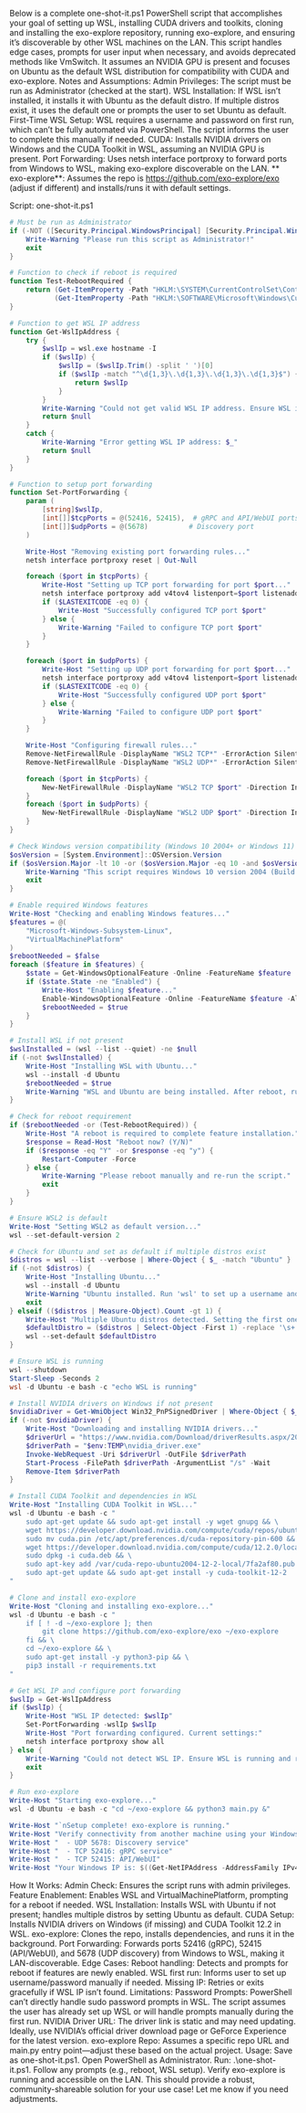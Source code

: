 Below is a complete one-shot-it.ps1 PowerShell script that accomplishes your goal of setting up WSL, installing CUDA drivers and toolkits, cloning and installing the exo-explore repository, running exo-explore, and ensuring it’s discoverable by other WSL machines on the LAN. This script handles edge cases, prompts for user input when necessary, and avoids deprecated methods like VmSwitch. It assumes an NVIDIA GPU is present and focuses on Ubuntu as the default WSL distribution for compatibility with CUDA and exo-explore.
Notes and Assumptions:
Admin Privileges: The script must be run as Administrator (checked at the start).
WSL Installation: If WSL isn’t installed, it installs it with Ubuntu as the default distro. If multiple distros exist, it uses the default one or prompts the user to set Ubuntu as default.
First-Time WSL Setup: WSL requires a username and password on first run, which can’t be fully automated via PowerShell. The script informs the user to complete this manually if needed.
CUDA: Installs NVIDIA drivers on Windows and the CUDA Toolkit in WSL, assuming an NVIDIA GPU is present.
Port Forwarding: Uses netsh interface portproxy to forward ports from Windows to WSL, making exo-explore discoverable on the LAN.
** exo-explore**: Assumes the repo is https://github.com/exo-explore/exo (adjust if different) and installs/runs it with default settings.

Script: one-shot-it.ps1
```powershell
# Must be run as Administrator
if (-NOT ([Security.Principal.WindowsPrincipal] [Security.Principal.WindowsIdentity]::GetCurrent()).IsInRole([Security.Principal.WindowsBuiltInRole] "Administrator")) {
    Write-Warning "Please run this script as Administrator!"
    exit
}

# Function to check if reboot is required
function Test-RebootRequired {
    return (Get-ItemProperty -Path "HKLM:\SYSTEM\CurrentControlSet\Control\Session Manager" -Name "PendingFileRenameOperations" -ErrorAction SilentlyContinue) -or
           (Get-ItemProperty -Path "HKLM:\SOFTWARE\Microsoft\Windows\CurrentVersion\WindowsUpdate\Auto Update" -Name "RebootRequired" -ErrorAction SilentlyContinue)
}

# Function to get WSL IP address
function Get-WslIpAddress {
    try {
        $wslIp = wsl.exe hostname -I
        if ($wslIp) {
            $wslIp = ($wslIp.Trim() -split ' ')[0]
            if ($wslIp -match "^\d{1,3}\.\d{1,3}\.\d{1,3}\.\d{1,3}$") {
                return $wslIp
            }
        }
        Write-Warning "Could not get valid WSL IP address. Ensure WSL is running."
        return $null
    }
    catch {
        Write-Warning "Error getting WSL IP address: $_"
        return $null
    }
}

# Function to setup port forwarding
function Set-PortForwarding {
    param (
        [string]$wslIp,
        [int[]]$tcpPorts = @(52416, 52415),  # gRPC and API/WebUI ports
        [int[]]$udpPorts = @(5678)          # Discovery port
    )

    Write-Host "Removing existing port forwarding rules..."
    netsh interface portproxy reset | Out-Null

    foreach ($port in $tcpPorts) {
        Write-Host "Setting up TCP port forwarding for port $port..."
        netsh interface portproxy add v4tov4 listenport=$port listenaddress=0.0.0.0 connectport=$port connectaddress=$wslIp | Out-Null
        if ($LASTEXITCODE -eq 0) {
            Write-Host "Successfully configured TCP port $port"
        } else {
            Write-Warning "Failed to configure TCP port $port"
        }
    }

    foreach ($port in $udpPorts) {
        Write-Host "Setting up UDP port forwarding for port $port..."
        netsh interface portproxy add v4tov4 listenport=$port listenaddress=0.0.0.0 connectport=$port connectaddress=$wslIp | Out-Null
        if ($LASTEXITCODE -eq 0) {
            Write-Host "Successfully configured UDP port $port"
        } else {
            Write-Warning "Failed to configure UDP port $port"
        }
    }

    Write-Host "Configuring firewall rules..."
    Remove-NetFirewallRule -DisplayName "WSL2 TCP*" -ErrorAction SilentlyContinue
    Remove-NetFirewallRule -DisplayName "WSL2 UDP*" -ErrorAction SilentlyContinue

    foreach ($port in $tcpPorts) {
        New-NetFirewallRule -DisplayName "WSL2 TCP $port" -Direction Inbound -Action Allow -Protocol TCP -LocalPort $port -ErrorAction SilentlyContinue
    }
    foreach ($port in $udpPorts) {
        New-NetFirewallRule -DisplayName "WSL2 UDP $port" -Direction Inbound -Action Allow -Protocol UDP -LocalPort $port -ErrorAction SilentlyContinue
    }
}

# Check Windows version compatibility (Windows 10 2004+ or Windows 11)
$osVersion = [System.Environment]::OSVersion.Version
if ($osVersion.Major -lt 10 -or ($osVersion.Major -eq 10 -and $osVersion.Build -lt 19041)) {
    Write-Warning "This script requires Windows 10 version 2004 (Build 19041) or higher, or Windows 11."
    exit
}

# Enable required Windows features
Write-Host "Checking and enabling Windows features..."
$features = @(
    "Microsoft-Windows-Subsystem-Linux",
    "VirtualMachinePlatform"
)
$rebootNeeded = $false
foreach ($feature in $features) {
    $state = Get-WindowsOptionalFeature -Online -FeatureName $feature
    if ($state.State -ne "Enabled") {
        Write-Host "Enabling $feature..."
        Enable-WindowsOptionalFeature -Online -FeatureName $feature -All -NoRestart
        $rebootNeeded = $true
    }
}

# Install WSL if not present
$wslInstalled = (wsl --list --quiet) -ne $null
if (-not $wslInstalled) {
    Write-Host "Installing WSL with Ubuntu..."
    wsl --install -d Ubuntu
    $rebootNeeded = $true
    Write-Warning "WSL and Ubuntu are being installed. After reboot, run 'wsl' to set up a username and password, then re-run this script."
}

# Check for reboot requirement
if ($rebootNeeded -or (Test-RebootRequired)) {
    Write-Host "A reboot is required to complete feature installation."
    $response = Read-Host "Reboot now? (Y/N)"
    if ($response -eq "Y" -or $response -eq "y") {
        Restart-Computer -Force
    } else {
        Write-Warning "Please reboot manually and re-run the script."
        exit
    }
}

# Ensure WSL2 is default
Write-Host "Setting WSL2 as default version..."
wsl --set-default-version 2

# Check for Ubuntu and set as default if multiple distros exist
$distros = wsl --list --verbose | Where-Object { $_ -match "Ubuntu" }
if (-not $distros) {
    Write-Host "Installing Ubuntu..."
    wsl --install -d Ubuntu
    Write-Warning "Ubuntu installed. Run 'wsl' to set up a username and password, then re-run this script."
    exit
} elseif (($distros | Measure-Object).Count -gt 1) {
    Write-Host "Multiple Ubuntu distros detected. Setting the first one as default..."
    $defaultDistro = ($distros | Select-Object -First 1) -replace '\s+', ' ' -split ' ' | Where-Object { $_ -match "Ubuntu" }
    wsl --set-default $defaultDistro
}

# Ensure WSL is running
wsl --shutdown
Start-Sleep -Seconds 2
wsl -d Ubuntu -e bash -c "echo WSL is running"

# Install NVIDIA drivers on Windows if not present
$nvidiaDriver = Get-WmiObject Win32_PnPSignedDriver | Where-Object { $_.Manufacturer -like "*NVIDIA*" -and $_.DeviceName -like "*NVIDIA*" }
if (-not $nvidiaDriver) {
    Write-Host "Downloading and installing NVIDIA drivers..."
    $driverUrl = "https://www.nvidia.com/Download/driverResults.aspx/203148/en-us" # Latest driver link (update as needed)
    $driverPath = "$env:TEMP\nvidia_driver.exe"
    Invoke-WebRequest -Uri $driverUrl -OutFile $driverPath
    Start-Process -FilePath $driverPath -ArgumentList "/s" -Wait
    Remove-Item $driverPath
}

# Install CUDA Toolkit and dependencies in WSL
Write-Host "Installing CUDA Toolkit in WSL..."
wsl -d Ubuntu -e bash -c "
    sudo apt-get update && sudo apt-get install -y wget gnupg && \
    wget https://developer.download.nvidia.com/compute/cuda/repos/ubuntu2004/x86_64/cuda-ubuntu2004.pin -O cuda.pin && \
    sudo mv cuda.pin /etc/apt/preferences.d/cuda-repository-pin-600 && \
    wget https://developer.download.nvidia.com/compute/cuda/12.2.0/local_installers/cuda-repo-ubuntu2004-12-2-local_12.2.0-535.54.03-1_amd64.deb -O cuda.deb && \
    sudo dpkg -i cuda.deb && \
    sudo apt-key add /var/cuda-repo-ubuntu2004-12-2-local/7fa2af80.pub && \
    sudo apt-get update && sudo apt-get install -y cuda-toolkit-12-2
"

# Clone and install exo-explore
Write-Host "Cloning and installing exo-explore..."
wsl -d Ubuntu -e bash -c "
    if [ ! -d ~/exo-explore ]; then
        git clone https://github.com/exo-explore/exo ~/exo-explore
    fi && \
    cd ~/exo-explore && \
    sudo apt-get install -y python3-pip && \
    pip3 install -r requirements.txt
"

# Get WSL IP and configure port forwarding
$wslIp = Get-WslIpAddress
if ($wslIp) {
    Write-Host "WSL IP detected: $wslIp"
    Set-PortForwarding -wslIp $wslIp
    Write-Host "Port forwarding configured. Current settings:"
    netsh interface portproxy show all
} else {
    Write-Warning "Could not detect WSL IP. Ensure WSL is running and retry."
    exit
}

# Run exo-explore
Write-Host "Starting exo-explore..."
wsl -d Ubuntu -e bash -c "cd ~/exo-explore && python3 main.py &"

Write-Host "`nSetup complete! exo-explore is running."
Write-Host "Verify connectivity from another machine using your Windows IP:"
Write-Host "  - UDP 5678: Discovery service"
Write-Host "  - TCP 52416: gRPC service"
Write-Host "  - TCP 52415: API/WebUI"
Write-Host "Your Windows IP is: $((Get-NetIPAddress -AddressFamily IPv4 | Where-Object { $_.InterfaceAlias -notlike "*Loopback*" }).IPAddress)"
```
How It Works:
Admin Check: Ensures the script runs with admin privileges.
Feature Enablement: Enables WSL and VirtualMachinePlatform, prompting for a reboot if needed.
WSL Installation: Installs WSL with Ubuntu if not present; handles multiple distros by setting Ubuntu as default.
CUDA Setup: Installs NVIDIA drivers on Windows (if missing) and CUDA Toolkit 12.2 in WSL.
exo-explore: Clones the repo, installs dependencies, and runs it in the background.
Port Forwarding: Forwards ports 52416 (gRPC), 52415 (API/WebUI), and 5678 (UDP discovery) from Windows to WSL, making it LAN-discoverable.
Edge Cases:
Reboot handling: Detects and prompts for reboot if features are newly enabled.
WSL first run: Informs user to set up username/password manually if needed.
Missing IP: Retries or exits gracefully if WSL IP isn’t found.
Limitations:
Password Prompts: PowerShell can’t directly handle sudo password prompts in WSL. The script assumes the user has already set up WSL or will handle prompts manually during the first run.
NVIDIA Driver URL: The driver link is static and may need updating. Ideally, use NVIDIA’s official driver download page or GeForce Experience for the latest version.
exo-explore Repo: Assumes a specific repo URL and main.py entry point—adjust these based on the actual project.
Usage:
Save as one-shot-it.ps1.
Open PowerShell as Administrator.
Run: .\one-shot-it.ps1.
Follow any prompts (e.g., reboot, WSL setup).
Verify exo-explore is running and accessible on the LAN.
This should provide a robust, community-shareable solution for your use case! Let me know if you need adjustments.